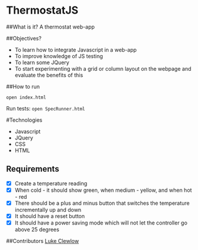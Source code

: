 
# ThermostatJS

##What is it? 
A thermostat web-app
 
##Objectives?
* To learn how to integrate Javascript in a web-app
* To improve knowledge of JS testing
* To learn some JQuery
* To start experimenting with a grid or column layout on the webpage and evaluate the benefits of this

##How to run

`open index.html`

Run tests:
`open SpecRunner.html`  

#Technologies
* Javascript
* JQuery
* CSS
* HTML

Requirements
---------------
- [x] Create a temperature reading
- [x] When cold - it should show green, when medium - yellow, and when hot - red
- [x] There should be a plus and minus button that switches the temperature incrementally up and down
- [x] It should have a reset button
- [x] It should have a power saving mode which will not let the controller go above 25 degrees

##Contributors
[Luke Clewlow](https://github.com/lukeclewlow) 
